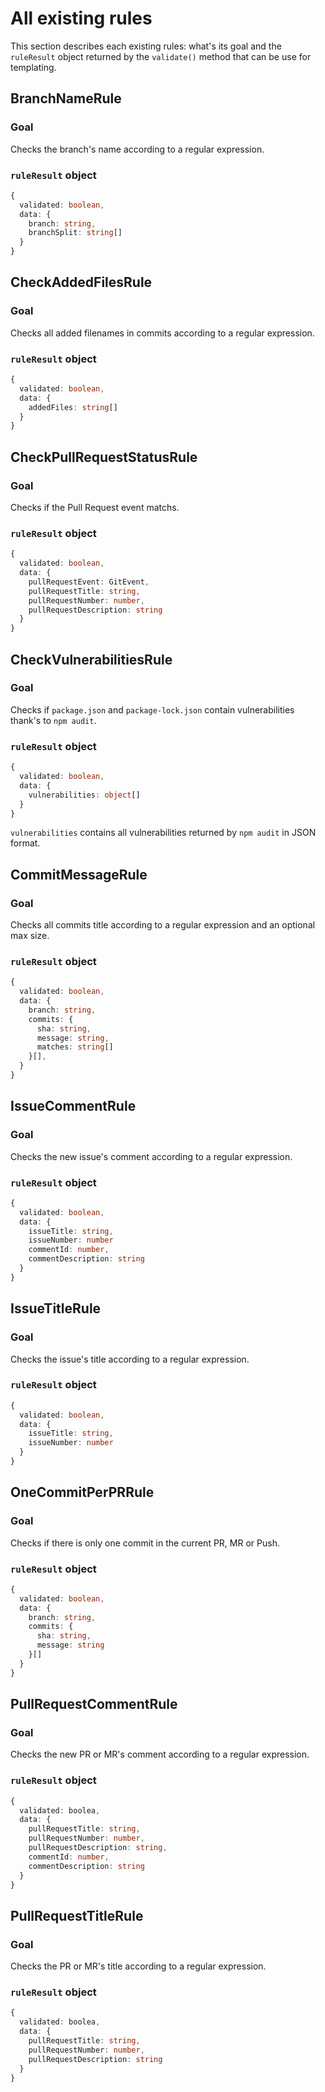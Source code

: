 # All existing rules

This section describes each existing rules: what's its goal and the `ruleResult` object returned by the `validate()` method that can be use for templating.

<TOC :include-level="[2, 2]"/>

## BranchNameRule

### Goal

Checks the branch's name according to a regular expression.

### `ruleResult` object

```typescript
{
  validated: boolean,
  data: {
    branch: string,
    branchSplit: string[]
  }
}
```

## CheckAddedFilesRule

### Goal

Checks all added filenames in commits according to a regular expression.

### `ruleResult` object

```typescript
{
  validated: boolean,
  data: {
    addedFiles: string[]
  }
}
```

## CheckPullRequestStatusRule

### Goal

Checks if the Pull Request event matchs.

### `ruleResult` object

```typescript
{
  validated: boolean,
  data: {
    pullRequestEvent: GitEvent,
    pullRequestTitle: string,
    pullRequestNumber: number,
    pullRequestDescription: string
  }
}
```

## CheckVulnerabilitiesRule

### Goal

Checks if `package.json` and `package-lock.json` contain vulnerabilities thank's to `npm audit`.

### `ruleResult` object

```typescript
{
  validated: boolean,
  data: {
    vulnerabilities: object[]
  }
}
```

`vulnerabilities` contains all vulnerabilities returned by `npm audit` in JSON format.

## CommitMessageRule

### Goal

Checks all commits title according to a regular expression and an optional max size.

### `ruleResult` object

```typescript
{
  validated: boolean,
  data: {
    branch: string,
    commits: {
      sha: string,
      message: string,
      matches: string[]
    }[],
  }
}
```

## IssueCommentRule

### Goal

Checks the new issue's comment according to a regular expression.

### `ruleResult` object

```typescript
{
  validated: boolean,
  data: {
    issueTitle: string,
    issueNumber: number
    commentId: number,
    commentDescription: string
  }
}
```

## IssueTitleRule

### Goal

Checks the issue's title according to a regular expression.

### `ruleResult` object

```typescript
{
  validated: boolean,
  data: {
    issueTitle: string,
    issueNumber: number
  }
}
```

## OneCommitPerPRRule

### Goal

Checks if there is only one commit in the current PR, MR or Push.

### `ruleResult` object

```typescript
{
  validated: boolean,
  data: {
    branch: string,
    commits: {
      sha: string,
      message: string
    }[]
  }
}
```

## PullRequestCommentRule

### Goal

Checks the new PR or MR's comment according to a regular expression.

### `ruleResult` object

```typescript
{
  validated: boolea,
  data: {
    pullRequestTitle: string,
    pullRequestNumber: number,
    pullRequestDescription: string,
    commentId: number,
    commentDescription: string
  }
}
```

## PullRequestTitleRule

### Goal

Checks the PR or MR's title according to a regular expression.

### `ruleResult` object

```typescript
{
  validated: boolea,
  data: {
    pullRequestTitle: string,
    pullRequestNumber: number,
    pullRequestDescription: string
  }
}
```
